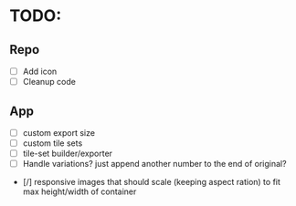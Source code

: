 # TODO:

## Repo

- [ ] Add icon
- [ ] Cleanup code

## App

- [ ] custom export size
- [ ] custom tile sets
- [ ] tile-set builder/exporter
- [ ] Handle variations? just append another number to the end of original?
- [/] responsive images that should scale (keeping aspect ration) to fit max height/width of container
